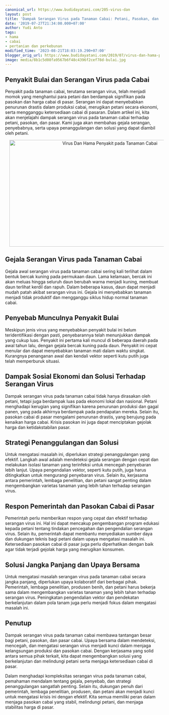 ```yaml
---
canonical_url: https://www.budidayatani.com/205-virus-dan
layout: post
title: 'Dampak Serangan Virus pada Tanaman Cabai: Petani, Pasokan, dan Pasar Terancam'
date: '2019-07-27T21:34:00.000+07:00'
author: Yudi Anto
tags:
- hama
- cabai
- pertanian dan perkebunan
modified_time: '2023-08-21T18:03:19.290+07:00'
blogger_orig_url: https://www.budidayatani.com/2019/07/virus-dan-hama-penyakit-pada-tanaman.html
image: media/8b1c5d08fa9567b6f48c4396f2cef78d-bulai.jpg
---
```

<h2>Penyakit Bulai dan Serangan Virus pada Cabai</h2><p>Penyakit pada tanaman cabai, terutama serangan virus, telah menjadi momok yang menghantui para petani dan berdampak signifikan pada pasokan dan harga cabai di pasar. Serangan ini dapat menyebabkan penurunan drastis dalam produksi cabai, merugikan petani secara ekonomi, serta mengganggu ketersediaan cabai di pasaran. Dalam artikel ini, kita akan menjelajahi dampak serangan virus pada tanaman cabai terhadap petani, pasokan, dan pasar. Kami juga akan membahas gejala serangan, penyebabnya, serta upaya penanggulangan dan solusi yang dapat diambil oleh petani.</p><div class="separator" style="clear: both; text-align: center;"><a href="https://blogger.googleusercontent.com/img/b/R29vZ2xl/AVvXsEjptMmOczzDaHjOcZsmHtDSgQQd_zkM-mYLZuUhxidlV7-PD0_sXpVJfKYVjM-An_bixj_6FAthViRVUxvPCfBGCPsPjmytkELjOTI4Wg31y5-YXdsDFjUvUaOVLj2HhvkvVzN6Lm-Jpm3y6QFOkwSsdSaAaDpC49K0TyBUasXVsbF3kQW3nmcsUCuIJkBe/s2210/bulai.jpg" imageanchor="1" style="margin-left: 1em; margin-right: 1em;"><img alt="Virus Dan Hama Penyakit pada Tanaman Cabai" border="0" data-original-height="1200" data-original-width="2210" height="348" src="https://blogger.googleusercontent.com/img/b/R29vZ2xl/AVvXsEjptMmOczzDaHjOcZsmHtDSgQQd_zkM-mYLZuUhxidlV7-PD0_sXpVJfKYVjM-An_bixj_6FAthViRVUxvPCfBGCPsPjmytkELjOTI4Wg31y5-YXdsDFjUvUaOVLj2HhvkvVzN6Lm-Jpm3y6QFOkwSsdSaAaDpC49K0TyBUasXVsbF3kQW3nmcsUCuIJkBe/w640-h348/bulai.jpg" width="640" /></a></div><h2>Gejala Serangan Virus pada Tanaman Cabai</h2><p>Gejala awal serangan virus pada tanaman cabai sering kali terlihat dalam bentuk bercak kuning pada permukaan daun. Lama kelamaan, bercak ini akan meluas hingga seluruh daun berubah warna menjadi kuning, membuat daun terlihat kerdil dan rapuh. Dalam beberapa kasus, daun dapat menjadi mudah patah akibat serangan virus ini. Gejala ini menyebabkan tanaman menjadi tidak produktif dan mengganggu siklus hidup normal tanaman cabai.</p><h2>Penyebab Munculnya Penyakit Bulai</h2><p>Meskipun jenis virus yang menyebabkan penyakit bulai ini belum teridentifikasi dengan pasti, penyebarannya telah menunjukkan dampak yang cukup luas. Penyakit ini pertama kali muncul di beberapa daerah pada awal tahun lalu, dengan gejala bercak kuning pada daun. Penyakit ini cepat menular dan dapat menyebabkan tanaman mati dalam waktu singkat. Kurangnya penanganan awal dan kendali vektor seperti kutu putih juga telah memperburuk situasi.</p><h2>Dampak Sosial Ekonomi dan Solusi Terhadap Serangan Virus</h2><p>Dampak serangan virus pada tanaman cabai tidak hanya dirasakan oleh petani, tetapi juga berdampak luas pada ekonomi lokal dan nasional. Petani menghadapi kerugian yang signifikan karena penurunan produksi dan gagal panen, yang pada akhirnya berdampak pada pendapatan mereka. Selain itu, pasokan cabai di pasar mengalami penurunan drastis, yang berujung pada kenaikan harga cabai. Krisis pasokan ini juga dapat menciptakan gejolak harga dan ketidakstabilan pasar.</p><h2>Strategi Penanggulangan dan Solusi</h2><p>Untuk mengatasi masalah ini, diperlukan strategi penanggulangan yang efektif. Langkah awal adalah mendeteksi gejala serangan dengan cepat dan melakukan isolasi tanaman yang terinfeksi untuk mencegah penyebaran lebih lanjut. Upaya pengendalian vektor, seperti kutu putih, juga harus ditingkatkan untuk mengurangi penyebaran virus. Selain itu, kerjasama antara pemerintah, lembaga penelitian, dan petani sangat penting dalam mengembangkan varietas tanaman yang lebih tahan terhadap serangan virus.</p><h2>Respon Pemerintah dan Pasokan Cabai di Pasar</h2><p>Pemerintah perlu memberikan respon yang cepat dan efektif terhadap serangan virus ini. Hal ini dapat mencakup pengembangan program edukasi kepada petani tentang tindakan pencegahan dan pengendalian serangan virus. Selain itu, pemerintah dapat membantu menyediakan sumber daya dan dukungan teknis bagi petani dalam upaya mengatasi masalah ini. Ketersediaan pasokan cabai di pasar juga perlu diperhatikan dengan baik agar tidak terjadi gejolak harga yang merugikan konsumen.</p><h2>Solusi Jangka Panjang dan Upaya Bersama</h2><p>Untuk mengatasi masalah serangan virus pada tanaman cabai secara jangka panjang, diperlukan upaya kolaboratif dari berbagai pihak. Pemerintah, lembaga penelitian, produsen benih, dan petani harus bekerja sama dalam mengembangkan varietas tanaman yang lebih tahan terhadap serangan virus. Peningkatan pengendalian vektor dan pendekatan berkelanjutan dalam pola tanam juga perlu menjadi fokus dalam mengatasi masalah ini.</p><h2>Penutup</h2><p>Dampak serangan virus pada tanaman cabai membawa tantangan besar bagi petani, pasokan, dan pasar cabai. Upaya bersama dalam mendeteksi, mencegah, dan mengatasi serangan virus menjadi kunci dalam menjaga kelangsungan produksi dan pasokan cabai. Dengan kerjasama yang solid antara semua pihak terkait, kita dapat mengembangkan solusi yang berkelanjutan dan melindungi petani serta menjaga ketersediaan cabai di pasar.</p><p>Dalam menghadapi kompleksitas serangan virus pada tanaman cabai, pemahaman mendalam tentang gejala, penyebab, dan strategi penanggulangan sangatlah penting. Selain itu, dukungan penuh dari pemerintah, lembaga penelitian, produsen, dan petani akan menjadi kunci untuk mengatasi krisis ini dengan efektif. Kita semua memiliki peran dalam menjaga pasokan cabai yang stabil, melindungi petani, dan menjaga stabilitas harga di pasar.</p>